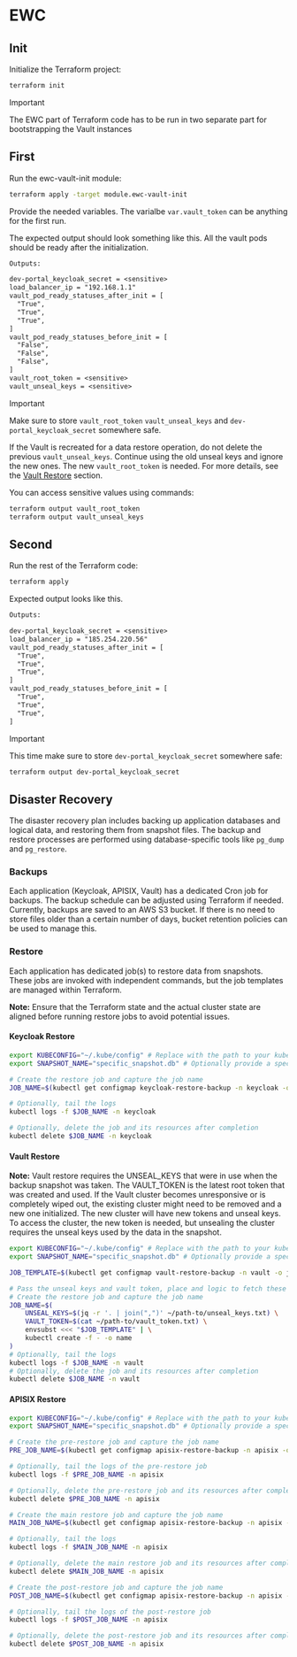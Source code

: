 # EWC

## Init
Initialize the Terraform project:
```bash
terraform init
```


> [!IMPORTANT] 
> The EWC part of Terraform code has to be run in two separate part for bootstrapping the Vault instances


## First

Run the ewc-vault-init module:
```bash
terraform apply -target module.ewc-vault-init
```
Provide the needed variables. The varialbe `var.vault_token` can be anything for the first run.

The expected output should look something like this.
All the vault pods should be ready after the initialization.
```txt
Outputs:

dev-portal_keycloak_secret = <sensitive>
load_balancer_ip = "192.168.1.1"
vault_pod_ready_statuses_after_init = [
  "True",
  "True",
  "True",
]
vault_pod_ready_statuses_before_init = [
  "False",
  "False",
  "False",
]
vault_root_token = <sensitive>
vault_unseal_keys = <sensitive>
```

> [!IMPORTANT] 
> Make sure to store `vault_root_token` `vault_unseal_keys` and `dev-portal_keycloak_secret` somewhere safe. 
>
> If the Vault is recreated for a data restore operation, do not delete the previous `vault_unseal_keys`. Continue using the old unseal keys and ignore the new ones. The new `vault_root_token` is needed. For more details, see the [Vault Restore](#vault-restore) section.

You can access sensitive values using commands:
```bash
terraform output vault_root_token
terraform output vault_unseal_keys
```

## Second
Run the rest of the Terraform code:
```bash
terraform apply
```
Expected output looks like this.
```txt
Outputs:

dev-portal_keycloak_secret = <sensitive>
load_balancer_ip = "185.254.220.56"
vault_pod_ready_statuses_after_init = [
  "True",
  "True",
  "True",
]
vault_pod_ready_statuses_before_init = [
  "True",
  "True",
  "True",
]
```

> [!IMPORTANT] 
> This time make sure to store `dev-portal_keycloak_secret` somewhere safe:
```bash
terraform output dev-portal_keycloak_secret
```

## Disaster Recovery

The disaster recovery plan includes backing up application databases and logical data, and restoring them from snapshot files. The backup and restore processes are performed using database-specific tools like `pg_dump` and `pg_restore`.

### Backups

Each application (Keycloak, APISIX, Vault) has a dedicated Cron job for backups. The backup schedule can be adjusted using Terraform if needed. Currently, backups are saved to an AWS S3 bucket. If there is no need to store files older than a certain number of days, bucket retention policies can be used to manage this.

### Restore

Each application has dedicated job(s) to restore data from snapshots. These jobs are invoked with independent commands, but the job templates are managed within Terraform.

**Note:** Ensure that the Terraform state and the actual cluster state are aligned before running restore jobs to avoid potential issues.

#### Keycloak Restore

```sh
export KUBECONFIG="~/.kube/config" # Replace with the path to your kubeconfig file
export SNAPSHOT_NAME="specific_snapshot.db" # Optionally provide a specific snapshot name if you need to restore a snapshot other than the latest one

# Create the restore job and capture the job name
JOB_NAME=$(kubectl get configmap keycloak-restore-backup -n keycloak -o jsonpath='{.data.job-template\.yaml}' | envsubst | kubectl create -f - -o name)

# Optionally, tail the logs
kubectl logs -f $JOB_NAME -n keycloak

# Optionally, delete the job and its resources after completion
kubectl delete $JOB_NAME -n keycloak
```

#### Vault Restore

**Note:** Vault restore requires the UNSEAL_KEYS that were in use when the backup snapshot was taken. The VAULT_TOKEN is the latest root token that was created and used. If the Vault cluster becomes unresponsive or is completely wiped out, the existing cluster might need to be removed and a new one initialized. The new cluster will have new tokens and unseal keys. To access the cluster, the new token is needed, but unsealing the cluster requires the unseal keys used by the data in the snapshot.

```sh
export KUBECONFIG="~/.kube/config" # Replace with the path to your kubeconfig file
export SNAPSHOT_NAME="specific_snapshot.db" # Optionally provide a specific snapshot name if need to restore other than latest snapshot file

JOB_TEMPLATE=$(kubectl get configmap vault-restore-backup -n vault -o jsonpath='{.data.job-template\.yaml}')

# Pass the unseal keys and vault token, place and logic to fetch these might need adjusting
# Create the restore job and capture the job name
JOB_NAME=$(
    UNSEAL_KEYS=$(jq -r '. | join(",")' ~/path-to/unseal_keys.txt) \
    VAULT_TOKEN=$(cat ~/path-to/vault_token.txt) \
    envsubst <<< "$JOB_TEMPLATE" | \
    kubectl create -f - -o name
)
# Optionally, tail the logs
kubectl logs -f $JOB_NAME -n vault
# Optionally, delete the job and its resources after completion
kubectl delete $JOB_NAME -n vault
```

#### APISIX Restore

```sh
export KUBECONFIG="~/.kube/config" # Replace with the path to your kubeconfig file
export SNAPSHOT_NAME="specific_snapshot.db" # Optionally provide a specific snapshot name if you need to restore a snapshot other than the latest one

# Create the pre-restore job and capture the job name
PRE_JOB_NAME=$(kubectl get configmap apisix-restore-backup -n apisix -o jsonpath='{.data.pre-job-template\.yaml}' | envsubst | kubectl create -f - -o name)

# Optionally, tail the logs of the pre-restore job
kubectl logs -f $PRE_JOB_NAME -n apisix

# Optionally, delete the pre-restore job and its resources after completion
kubectl delete $PRE_JOB_NAME -n apisix

# Create the main restore job and capture the job name
MAIN_JOB_NAME=$(kubectl get configmap apisix-restore-backup -n apisix -o jsonpath='{.data.job-template\.yaml}' | envsubst | kubectl create -f - -o name)

# Optionally, tail the logs
kubectl logs -f $MAIN_JOB_NAME -n apisix

# Optionally, delete the main restore job and its resources after completion
kubectl delete $MAIN_JOB_NAME -n apisix

# Create the post-restore job and capture the job name
POST_JOB_NAME=$(kubectl get configmap apisix-restore-backup -n apisix -o jsonpath='{.data.post-job-template\.yaml}' | envsubst | kubectl create -f - -o name)

# Optionally, tail the logs of the post-restore job
kubectl logs -f $POST_JOB_NAME -n apisix

# Optionally, delete the post-restore job and its resources after completion
kubectl delete $POST_JOB_NAME -n apisix
```
